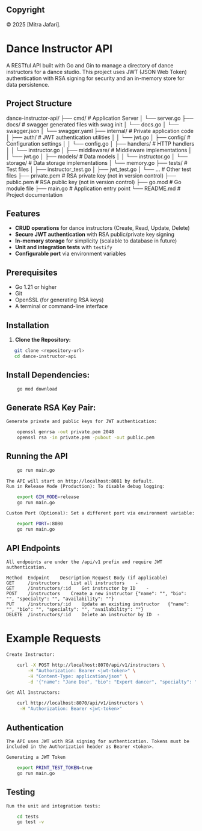 ## Copyright

© 2025 [Mitra Jafari].

# Dance Instructor API

A RESTful API built with Go and Gin to manage a directory of dance instructors for a dance studio. This project uses JWT (JSON Web Token) authentication with RSA signing for security and an in-memory store for data persistence.

## Project Structure
dance-instructor-api/
├── cmd/                # Application Server
│   └── server.go
├── docs/               # swagger generated files with swag init
│   └── docs.go
│   └── swagger.json
│   └── swagger.yaml
├── internal/           # Private application code
│   ├── auth/          # JWT authentication utilities
│   │   └── jwt.go
│   ├── config/        # Configuration settings
│   │   └── config.go
│   ├── handlers/      # HTTP handlers
│   │   └── instructor.go
│   ├── middleware/    # Middleware implementations
│   │   └── jwt.go
│   ├── models/        # Data models
│   │   └── instructor.go
│   └── storage/       # Data storage implementations
│       └── memory.go
├── tests/             # Test files
│   ├── instructor_test.go
│   ├── jwt_test.go
│   └── ...           # Other test files
├── private.pem        # RSA private key (not in version control)
├── public.pem         # RSA public key (not in version control)
├── go.mod             # Go module file
├── main.go            # Application entry point
└── README.md          # Project documentation

## Features

- **CRUD operations** for dance instructors (Create, Read, Update, Delete)
- **Secure JWT authentication** with RSA public/private key signing
- **In-memory storage** for simplicity (scalable to database in future)
- **Unit and integration tests** with `testify`
- **Configurable port** via environment variables

## Prerequisites

- Go 1.21 or higher
- Git
- OpenSSL (for generating RSA keys)
- A terminal or command-line interface

## Installation

1. **Clone the Repository:**

```bash
   git clone <repository-url>
   cd dance-instructor-api
```
## Install Dependencies:
```bash   
    go mod download
```
##  Generate RSA Key Pair: 
    Generate private and public keys for JWT authentication:
```bash
    openssl genrsa -out private.pem 2048
    openssl rsa -in private.pem -pubout -out public.pem
```

## Running the API
```bash
    go run main.go
```    
    The API will start on http://localhost:8081 by default.
    Run in Release Mode (Production): To disable debug logging:
```bash
    export GIN_MODE=release
    go run main.go
```
    Custom Port (Optional): Set a different port via environment variable:
```bash
    export PORT=:8080
    go run main.go
```
## API Endpoints
    All endpoints are under the /api/v1 prefix and require JWT authentication.

    Method	Endpoint	Description	Request Body (if applicable)
    GET	    /instructors	List all instructors	-
    GET	    /instructors/:id	Get instructor by ID	-
    POST	/instructors	Create a new instructor	{"name": "", "bio": "", "specialty": "", "availability": ""}
    PUT	    /instructors/:id	Update an existing instructor	{"name": "", "bio": "", "specialty": "", "availability": ""}
    DELETE	/instructors/:id	Delete an instructor by ID	-

# Example Requests
    Create Instructor:
```bash
    curl -X POST http://localhost:8070/api/v1/instructors \
        -H "Authorization: Bearer <jwt-token>" \
        -H "Content-Type: application/json" \
        -d '{"name": "Jane Doe", "bio": "Expert dancer", "specialty": "Ballet", "availability": "Mon-Fri"}'
```
    Get All Instructors:
```bash
    curl http://localhost:8070/api/v1/instructors \
     -H "Authorization: Bearer <jwt-token>"
```

## Authentication
    The API uses JWT with RSA signing for authentication. Tokens must be included in the Authorization header as Bearer <token>.

    Generating a JWT Token
```bash
    export PRINT_TEST_TOKEN=true
    go run main.go
```
## Testing
    Run the unit and integration tests:
```bash    
    cd tests
    go test -v
```
